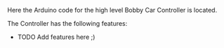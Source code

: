 Here the Arduino code for the high level Bobby Car Controller is located.

The Controller has the following features:
- TODO Add features here ;)